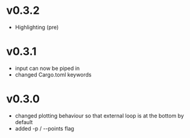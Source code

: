 # v0.3.2
- Highlighting (pre)

# v0.3.1
- input can now be piped in
- changed Cargo.toml keywords

# v0.3.0
- changed plotting behaviour so that external loop is at the bottom by default
- added -p / --points flag
